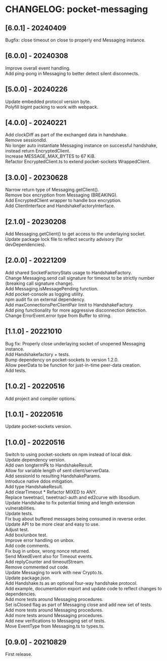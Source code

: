 # CHANGELOG: pocket-messaging

## [6.0.1] - 20240409
Bugfix: close timeout on close to properly end Messaging instance.  

## [6.0.0] - 20240308
Improve overall event handling.  
Add ping-pong in Messaging to better detect silent disconnects.  

## [5.0.0] - 20240226
Update embedded protocol version byte.  
Polyfill bigint packing to work with webpack.  

## [4.0.0] - 20240221
Add clockDiff as part of the exchanged data in handshake.  
Remove sessiondId.  
No longer auto instantiate Messaging instance on successful handshake, instead return EncryptedClient.  
Increase MESSAGE\_MAX\_BYTES to 67 KiB.  
Refactor EncryptedClient.ts to extend pocket-sockets WrappedClient.  

## [3.0.0] - 20230628
Narrow return type of Messaging.getClient().  
Remove box encryption from Messaging (BREAKING).  
Add EncryptedClient wrapper to handle box encryption.  
Add ClientInterface and HandshakeFactoryInterface.  

## [2.1.0] - 20230208
Add Messaging.getClient() to get access to the underlaying socket.  
Update package lock file to reflect security advisory (for devDependencies).  

## [2.0.0] - 20221209
Add shared SocketFactoryStats usage to HandshakeFactory.  
Change Messaging.send call signature for timeout to be strictly number (breaking call signature change).  
Add Messaging.isMessagePending function.  
Add pocket-console as logging utility.  
npm audit fix on external dependency.  
Add maxConnectionsPerClientPair limit to HandshakeFactory.  
Add ping functionality for more aggressive disconnection detection.  
Change ErrorEvent.error type from Buffer to string.  

## [1.1.0] - 20221010
Bug fix: Properly close underlaying socket of unopened Messaging instance.  
Add Handshakefactory + tests.  
Bump dependency on pocket-sockets to version 1.2.0.  
Allow peerData to be function for just-in-time peer-data creation.  
Add tests.  

## [1.0.2] - 20220516
Add project and compiler options.  

## [1.0.1] - 20220516
Update pocket-sockets version.  

## [1.0.0] - 20220516
Switch to using pocket-sockets on npm instead of local disk.  
Update dependency version.  
Add own longtermPk to HandshakeResult.  
Allow for variable length of sent client/serverData.  
Add sessionId to resulting HandshakeParams.  
Introduce native ddos mitigation.  
Add type HandshakeResult.  
Add clearTimeout * Refactor MIXED to ANY.  
Replace tweetnacl, tweetnacl-auth and ed2curve with libsodium.  
Update Handshake to fix potential timing and length extension vulnerabilities.  
Update tests.  
Fix bug about buffered messages being consumed in reverse order.  
Update API to be more clear and easy to use.  
Adjust test.  
Add box/unbox test.  
Improve error handling on unbox.  
Add code comments.  
Fix bug in unbox, wrong nonce returned.  
Send MixedEvent also for Timeout events.  
Add replyCounter and timeoutStream.  
Remove commented out code.  
Update Messaging to work with new Crypto.ts.  
Update package.json.  
Add Handshake.ts as an optional four-way handshake protocol.  
Add example, documentation export and update code to reflect changes to dependencies.  
Add more tests around Messaging procedures.  
Set isClosed flag as part of Messaging close and add new set of tests.  
Add more tests around Messaging procedures.  
Add more tests around Messaging procedures.  
Add new verifications to Messaging set of tests.  
Move EventType from Messaging.ts to types.ts.  

## [0.9.0] - 20210829
First release.
